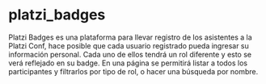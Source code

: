 # platzi_badges
Platzi Badges es una plataforma para llevar registro de los asistentes a la Platzi Conf, hace posible que cada usuario registrado pueda ingresar su información personal. Cada uno de ellos tendrá un rol diferente y esto se verá reflejado en su badge. En una página se permitirá listar a todos los participantes y filtrarlos por tipo de rol, o hacer una búsqueda por nombre.
